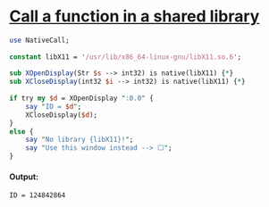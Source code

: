 [1]: https://rosettacode.org/wiki/Call_a_function_in_a_shared_library

# [Call a function in a shared library][1]

```perl
use NativeCall;
 
constant libX11 = '/usr/lib/x86_64-linux-gnu/libX11.so.6';
 
sub XOpenDisplay(Str $s --> int32) is native(libX11) {*}
sub XCloseDisplay(int32 $i --> int32) is native(libX11) {*}
 
if try my $d = XOpenDisplay ":0.0" {
    say "ID = $d";
    XCloseDisplay($d);
}
else {
    say "No library {libX11}!";
    say "Use this window instead --> ⬜";
}
```

#### Output:
```
ID = 124842864
```